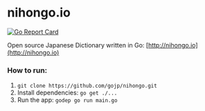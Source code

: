 nihongo.io
=========
[![Go Report Card](https://goreportcard.com/badge/github.com/gojp/nihongo)](https://goreportcard.com/report/github.com/gojp/nihongo)

Open source Japanese Dictionary written in Go: [http://nihongo.io](http://nihongo.io)

### How to run:
1. `git clone https://github.com/gojp/nihongo.git`
2. Install dependencies: `go get ./...`
3. Run the app: `godep go run main.go`
